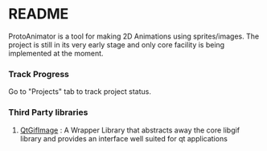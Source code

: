 # README #
ProtoAnimator is a tool for making 2D Animations using sprites/images. The project is still in its very early stage and only core facility is being implemented at the moment.

### Track Progress ###
Go to "Projects" tab to track project status.

### Third Party libraries ###
1. [QtGifImage](https://github.com/dbzhang800/QtGifImage) : A Wrapper Library that abstracts away the core libgif library and provides an interface well suited for qt applications
